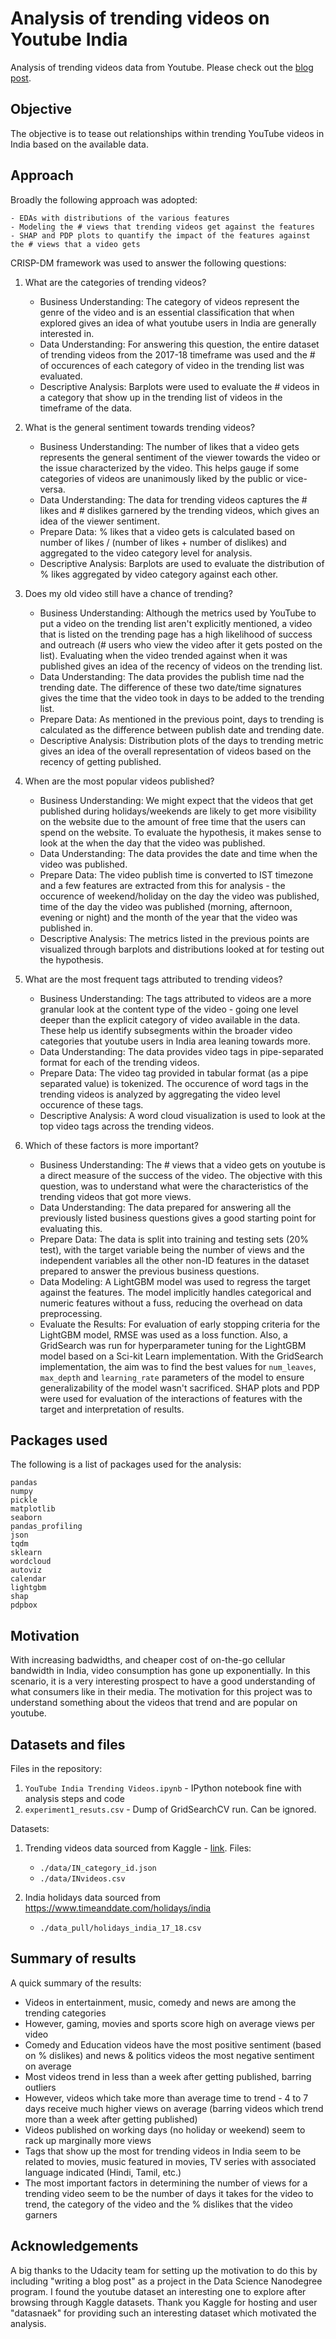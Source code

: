# Analysis of trending videos on Youtube India

Analysis of trending videos data from Youtube. Please check out the [blog post](https://medium.com/@md047/what-are-the-types-of-videos-that-trend-on-youtube-cadcebf51115). 

## Objective

The objective is to tease out relationships within trending YouTube videos in India based on the available data.

## Approach

Broadly the following approach was adopted:

    - EDAs with distributions of the various features
    - Modeling the # views that trending videos get against the features
    - SHAP and PDP plots to quantify the impact of the features against the # views that a video gets

CRISP-DM framework was used to answer the following questions:

1. What are the categories of trending videos?    
    - Business Understanding: The category of videos represent the genre of the video and is an essential classification that when explored gives an idea of what youtube users in India are generally interested in. 
    - Data Understanding: For answering this question, the entire dataset of trending videos from the 2017-18 timeframe was used and the # of occurences of each category of video in the trending list was evaluated.
    - Descriptive Analysis: Barplots were used to evaluate the # videos in a category that show up in the trending list of videos in the timeframe of the data.

2. What is the general sentiment towards trending videos?
    - Business Understanding: The number of likes that a video gets represents the general sentiment of the viewer towards the video or the issue characterized by the video. This helps gauge if some categories of videos are unanimously liked by the public or vice-versa.
    - Data Understanding: The data for trending videos captures the # likes and # dislikes garnered by the trending videos, which gives an idea of the viewer sentiment.
    - Prepare Data: % likes that a video gets is calculated based on number of likes / (number of likes + number of dislikes) and aggregated to the video category level for analysis.
    - Descriptive Analysis: Barplots are used to evaluate the distribution of % likes aggregated by video category against each other.
3. Does my old video still have a chance of trending?
    - Business Understanding: Although the metrics used by YouTube to put a video on the trending list aren't explicitly mentioned, a video that is listed on the trending page has a high likelihood of success and outreach (# users who view the video after it gets posted on the list). Evaluating when the video trended against when it was published gives an idea of the recency of videos on the trending list. 
    - Data Understanding: The data provides the publish time nad the trending date. The difference of these two date/time signatures gives the time that the video took in days to be added to the trending list.
    - Prepare Data: As mentioned in the previous point, days to trending is calculated as the difference between publish date and trending date.
    - Descriptive Analysis: Distribution plots of the days to trending metric gives an idea of the overall representation of videos based on the recency of getting published.
4. When are the most popular videos published?
    - Business Understanding: We might expect that the videos that get published during holidays/weekends are likely to get more visibility on the website due to the amount of free time that the users can spend on the website. To evaluate the hypothesis, it makes sense to look at the when the day that the video was published. 
    - Data Understanding: The data provides the date and time when the video was published.
    - Prepare Data: The video publish time is converted to IST timezone and a few features are extracted from this for analysis - the occurence of weekend/holiday on the day the video was published, time of the day the video was published (morning, afternoon, evening or night) and the month of the year that the video was published in. 
    - Descriptive Analysis: The metrics listed in the previous points are visualized through barplots and distributions looked at for testing out the hypothesis.
5. What are the most frequent tags attributed to trending videos?
    - Business Understanding: The tags attributed to videos are a more granular look at the content type of the video - going one level deeper than the explicit category of video available in the data. These help us identify subsegments within the broader video categories that youtube users in India area leaning towards more.
    - Data Understanding: The data provides video tags in pipe-separated format for each of the trending videos.
    - Prepare Data: The video tag provided in tabular format (as a pipe separated value) is tokenized. The occurence of word tags in the trending videos is analyzed by aggregating the video level occurence of these tags.
    - Descriptive Analysis: A word cloud visualization is used to look at the top video tags across the trending videos.
6. Which of these factors is more important?
    - Business Understanding: The # views that a video gets on youtube is a direct measure of the success of the video. The objective with this question, was to understand what were the characteristics of the trending videos that got more views. 
    - Data Understanding: The data prepared for answering all the previously listed business questions gives a good starting point for evaluating this.
    - Prepare Data: The data is split into training and testing sets (20% test), with the target variable being the number of views and the independent variables all the other non-ID features in the dataset prepared to answer the previous business questions.
    - Data Modeling: A LightGBM model was used to regress the target against the features. The model implicitly handles categorical and numeric features without a fuss, reducing the overhead on data preprocessing.
    - Evaluate the Results: For evaluation of early stopping criteria for the LightGBM model, RMSE was used as a loss function. Also, a GridSearch was run for hyperparameter tuning for the LightGBM model based on a Sci-kit Learn implementation. With the GridSearch implementation, the aim was to find the best values for ```num_leaves```, ```max_depth``` and ```learning_rate``` parameters of the model to ensure generalizability of the model wasn't sacrificed. SHAP plots and PDP were used for evaluation of the interactions of features with the target and interpretation of results.  


## Packages used

The following is a list of packages used for the analysis:

    pandas
    numpy
    pickle
    matplotlib
    seaborn
    pandas_profiling
    json
    tqdm
    sklearn
    wordcloud
    autoviz
    calendar
    lightgbm
    shap
    pdpbox

## Motivation

With increasing badwidths, and cheaper cost of on-the-go cellular bandwidth in India, video consumption has gone up exponentially. In this scenario, it is a very interesting prospect to have a good understanding of what consumers like in their media. The motivation for this project was to understand something about the videos that trend and are popular on youtube. 

## Datasets and files

Files in the repository:

1. ```YouTube India Trending Videos.ipynb``` - IPython notebook fine with analysis steps and code
2. ```experiment1_resuts.csv``` - Dump of GridSearchCV run. Can be ignored.

Datasets:

1. Trending videos data sourced from Kaggle - [link](https://www.kaggle.com/datasnaek/youtube-new). Files:
    - ```./data/IN_category_id.json```
    - ```./data/INvideos.csv```

2. India holidays data sourced from https://www.timeanddate.com/holidays/india
    - ```./data_pull/holidays_india_17_18.csv```

## Summary of results

A quick summary of the results:

- Videos in entertainment, music, comedy and news are among the trending categories
- However, gaming, movies and sports score high on average views per video
- Comedy and Education videos have the most positive sentiment (based on % dislikes) and news & politics videos the most negative sentiment on average
- Most videos trend in less than a week after getting published, barring outliers
- However, videos which take more than average time to trend - 4 to 7 days receive much higher views on average (barring videos which trend more than a week after getting published)
- Videos published on working days (no holiday or weekend) seem to rack up marginally more views
- Tags that show up the most for trending videos in India seem to be related to movies, music featured in movies, TV series with associated language indicated (Hindi, Tamil, etc.)
- The most important factors in determining the number of views for a trending video seem to be the number of days it takes for the video to trend, the category of the video and the % dislikes that the video garners


## Acknowledgements

A big thanks to the Udacity team for setting up the motivation to do this by including "writing a blog post" as a project in the Data Science Nanodegree program. I found the youtube dataset an interesting one to explore after browsing through Kaggle datasets. Thank you Kaggle for hosting and user "datasnaek" for providing such an interesting dataset which motivated the analysis.
